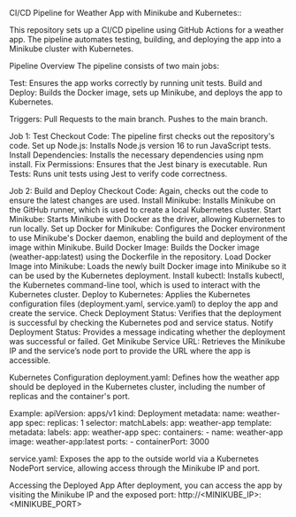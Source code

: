 CI/CD Pipeline for Weather App with Minikube and Kubernetes::

This repository sets up a CI/CD pipeline using GitHub Actions for a weather app. The pipeline automates testing, building, and deploying the app into a Minikube cluster with Kubernetes.


Pipeline Overview
The pipeline consists of two main jobs:

Test: Ensures the app works correctly by running unit tests.
Build and Deploy: Builds the Docker image, sets up Minikube, and deploys the app to Kubernetes.


Triggers:
Pull Requests to the main branch.
Pushes to the main branch.

Job 1: Test
Checkout Code: The pipeline first checks out the repository's code.
Set up Node.js: Installs Node.js version 16 to run JavaScript tests.
Install Dependencies: Installs the necessary dependencies using npm install.
Fix Permissions: Ensures that the Jest binary is executable.
Run Tests: Runs unit tests using Jest to verify code correctness.

Job 2: Build and Deploy
Checkout Code: Again, checks out the code to ensure the latest changes are used.
Install Minikube: Installs Minikube on the GitHub runner, which is used to create a local Kubernetes cluster.
Start Minikube: Starts Minikube with Docker as the driver, allowing Kubernetes to run locally.
Set up Docker for Minikube: Configures the Docker environment to use Minikube's Docker daemon, enabling the build and deployment of the image within Minikube.
Build Docker Image: Builds the Docker image (weather-app:latest) using the Dockerfile in the repository.
Load Docker Image into Minikube: Loads the newly built Docker image into Minikube so it can be used by the Kubernetes deployment.
Install kubectl: Installs kubectl, the Kubernetes command-line tool, which is used to interact with the Kubernetes cluster.
Deploy to Kubernetes: Applies the Kubernetes configuration files (deployment.yaml, service.yaml) to deploy the app and create the service.
Check Deployment Status: Verifies that the deployment is successful by checking the Kubernetes pod and service status.
Notify Deployment Status: Provides a message indicating whether the deployment was successful or failed.
Get Minikube Service URL: Retrieves the Minikube IP and the service’s node port to provide the URL where the app is accessible.



Kubernetes Configuration
deployment.yaml: Defines how the weather app should be deployed in the Kubernetes cluster, including the number of replicas and the container's port.

Example:
apiVersion: apps/v1
kind: Deployment
metadata:
  name: weather-app
spec:
  replicas: 1
  selector:
    matchLabels:
      app: weather-app
  template:
    metadata:
      labels:
        app: weather-app
    spec:
      containers:
      - name: weather-app
        image: weather-app:latest
        ports:
          - containerPort: 3000



service.yaml: Exposes the app to the outside world via a Kubernetes NodePort service, allowing access through the Minikube IP and port.



Accessing the Deployed App
After deployment, you can access the app by visiting the Minikube IP and the exposed port:
http://<MINIKUBE_IP>:<MINIKUBE_PORT>

